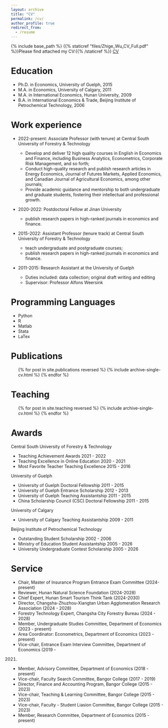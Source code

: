 ```yaml
---
layout: archive
title: "CV"
permalink: /cv/
author_profile: true
redirect_from:
  - /resume
---
```


{% include base_path %}
{{% staticref "files/Zhige_Wu_CV_Full.pdf" %}}Please find attached my CV:{{% /staticref %}}
[CV](https://github.com/wu-zhige/zhige_wu.github.io/blob/master/files/Zhige_Wu_CV_Full.pdf?raw=true)

Education
======
* Ph.D. in Economics, University of Guelph, 2015 
* M.A. in Economics, University of Calgary, 2011
* M.A. in International Economics, Hunan University, 2009
* B.A. in International Economics & Trade, Beijing Institute of Petrochemical Technology, 2006

Work experience
======
* 2022-present: Associate Professor (with tenure) at Central South University of Forestry & Technology
  * Develop and deliver 12 high quality courses in English in Economics and Finance, including Business Analytics, Econometrics, Corporate Risk Management,  and so forth;
  * Conduct high-quality research and publish research articles in Energy Economics, Journal of Futures Markets, Applied Economics, and Canadian Journal of Agricultural Economics, among other journals;
  * Provide academic guidance and mentorship to both undergraduate and graduate students, fostering their intellectual and professional growth.

* 2020-2022: Postdoctoral Fellow at Jinan University
  * publish research papers in high-ranked journals in economics and finance.

* 2015-2022: Assistant Professor (tenure track) at Central South University of Forestry & Technology
  * teach undergraduate and postgraduate courses;
  * publish research papers in high-ranked journals in economics and finance.

* 2011-2015: Research Assistant at the University of Guelph
  * Duties included: data collection; original draft writing and editing 
  * Supervisor: Professor Alfons Weersink
  
Programming Languages
======
* Python
* R
* Matlab
* Stata
* LaTex

Publications
======
  <ul>{% for post in site.publications reversed %}
    {% include archive-single-cv.html %}
  {% endfor %}</ul>
  
Teaching
======
  <ul>{% for post in site.teaching reversed %}
    {% include archive-single-cv.html %}
  {% endfor %}</ul>

  Awards
======
Central South University of Forestry & Technology
* Teaching Achievement Awards 2021 - 2022
* Teaching Excellence in Online Education 2020 - 2021
* Most Favorite Teacher Teaching Excellence 2015 - 2016

University of Guelph
* University of Guelph Doctoral Fellowship 2011 - 2015
* University of Guelph Entrance Scholarship 2012 - 2013
* University of Guelph Teaching Assistantship 2011 - 2015
* China Scholarship Council (CSC) Doctoral Fellowship 2011 - 2015

University of Calgary
* University of Calgary Teaching Assistantship 2009 - 2011

Beijing Institute of Petrochemical Technology
* Outstanding Student Scholarship 2002 - 2006
* Ministry of Education Student Assistantship 2005 - 2026
* University Undergraduate Contest Scholarship 2005 - 2026

  
Service 
======
* Chair, Master of Insurance Program Entrance Exam Committee (2024-present)
* Reviewer, Hunan Natural Science Foundation (2024-2028)
* Chief Expert, Hunan Smart Tourism Think Tank (2024-2030)
* Director, Changsha-Zhuzhou-Xiangtan Urban Agglomeration Research Association
(2024 - 2028)
* Forestry Technology Expert, Changsha City Forestry Bureau (2024 - 2028)
* Member, Undergraduate Studies Committee, Department of Economics (2023 -
present)
* Area Coordinator: Econometrics, Department of Economics (2023 - present)
* Vice-chair, Entrance Exam Interview Committee, Department of Economics (2019 -
2021)
* Member, Advisory Committee, Department of Economics (2018 - present)
* Vice-chair, Faculty Search Committee, Bangor College (2017 - 2019)
* Director, Finance and Accounting Program, Bangor College (2015 - 2023)
* Vice-chair, Teaching & Learning Committee, Bangor College (2015 - 2023)
* Vice-chair, Faculty - Student Liasion Committee, Bangor College (2015 - 2023)
* Member, Research Committee, Department of Economics (2015 - present)

